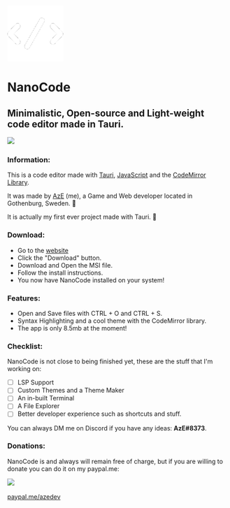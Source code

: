 ![](https://github.com/azedeveloper/NanoCode/blob/main/src-tauri/icons/32x32.png)
# NanoCode
## Minimalistic, Open-source and Light-weight code editor made in Tauri.

![](https://i.ibb.co/YL1DWSs/image.png)

### Information:

This is a code editor made with [Tauri](https://tauri.app/), [JavaScript](https://javascript.com) and the [CodeMirror Library](https://codemirror.net/). 

It was made by [AzE](https://azedev.net/) (me), a Game and Web developer located in Gothenburg, Sweden. 📌

It is actually my first ever project made with Tauri. 🎉


### Download:

- Go to the [website](https://azedeveloper.github.io/NanoCode)
- Click the "Download" button.
- Download and Open the MSI file.
- Follow the install instructions.
- You now have NanoCode installed on your system! 

### Features:

- Open and Save files with CTRL + O and CTRL + S.
- Syntax Highlighting and a cool theme with the CodeMirror library.
- The app is only 8.5mb at the moment!


### Checklist:

NanoCode is not close to being finished yet, these are the stuff that I'm working on:

- [ ] LSP Support
- [ ] Custom Themes and a Theme Maker
- [ ] An in-built Terminal
- [ ] A File Explorer
- [ ] Better developer experience such as shortcuts and stuff.

You can always DM me on Discord if you have any ideas: **AzE#8373**.

### Donations:

NanoCode is and always will remain free of charge, but if you are willing to donate  you can do it on my paypal.me:

![](https://i.ibb.co/cyxrYdW/money-payment-paypal-icon-icon.png)

[paypal.me/azedev](https://paypal.me/azedev)


